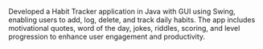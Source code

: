 Developed a Habit Tracker application in Java with GUI using Swing, enabling users to add, log, delete, and track daily habits. The app includes motivational quotes, word of the day, jokes, riddles, scoring, and level progression to enhance user engagement and productivity.
